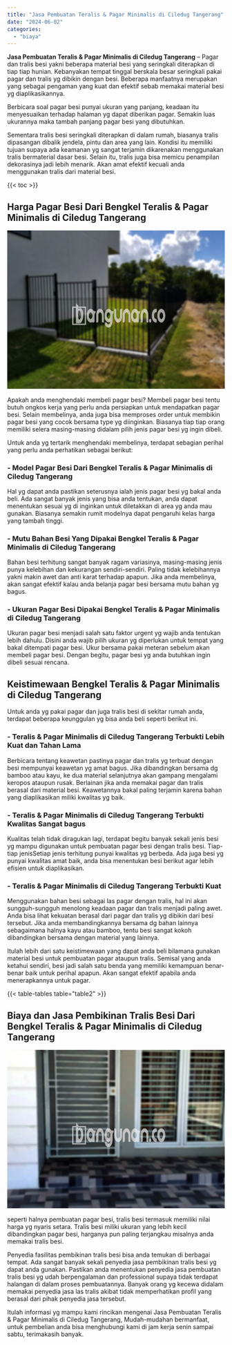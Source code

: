 ```yaml
---
title: "Jasa Pembuatan Teralis & Pagar Minimalis di Ciledug Tangerang"
date: "2024-06-02"
categories: 
  - "biaya"
---
```


**Jasa Pembuatan Teralis & Pagar Minimalis di Ciledug Tangerang** – Pagar dan tralis besi yakni beberapa material besi yang seringkali diterapkan di tiap tiap hunian. Kebanyakan tempat tinggal berskala besar seringkali pakai pagar dan tralis yg dibikin dengan besi. Beberapa manfaatnya merupakan yang sebagai pengaman yang kuat dan efektif sebab memakai material besi yg diaplikasikannya.

Berbicara soal pagar besi punyai ukuran yang panjang, keadaan itu menyesuaikan terhadap halaman yg dapat diberikan pagar. Semakin luas ukurannya maka tambah panjang pagar besi yang dibutuhkan.

Sementara tralis besi seringkali diterapkan di dalam rumah, biasanya tralis dipasangan dibalik jendela, pintu dan area yang lain. Kondisi itu memiliki tujuan supaya ada keamanan yg sangat terjamin dikarenakan menggunakan tralis bermaterial dasar besi. Selain itu, tralis juga bisa memicu penampilan dekorasinya jadi lebih menarik. Akan amat efektif kecuali anda menggunakan tralis dari material besi.

{{< toc >}}

## Harga Pagar Besi Dari Bengkel Teralis & Pagar Minimalis di Ciledug Tangerang

![Jasa Pembuatan Teralis & Pagar Minimalis di Ciledug Tangerang](/images/pagar-minimalis-murah-54.png)

Apakah anda menghendaki membeli pagar besi? Membeli pagar besi tentu butuh ongkos kerja yang perlu anda persiapkan untuk mendapatkan pagar besi. Selain membelinya, anda juga bisa memproses order untuk membikin pagar besi yang cocok bersama type yg diinginkan. Biasanya tiap tiap orang memiliki selera masing-masing didalam pilih jenis pagar besi yg ingin dibeli.

Untuk anda yg tertarik menghendaki membelinya, terdapat sebagian perihal yang perlu anda perhatikan sebagai berikut:
### \- Model Pagar Besi Dari Bengkel Teralis & Pagar Minimalis di Ciledug Tangerang

Hal yg dapat anda pastikan seterusnya ialah jenis pagar besi yg bakal anda beli. Ada sangat banyak jenis yang bisa anda tentukan, anda dapat menentukan sesuai yg di inginkan untuk diletakkan di area yg anda mau gunakan. Biasanya semakin rumit modelnya dapat pengaruhi kelas harga yang tambah tinggi.

### \- Mutu Bahan Besi Yang Dipakai Bengkel Teralis & Pagar Minimalis di Ciledug Tangerang

Bahan besi terhitung sangat banyak ragam variasinya, masing-masing jenis punya kelebihan dan kekurangan sendiri-sendiri. Paling tidak kelebihannya yakni makin awet dan anti karat terhadap apapun. Jika anda membelinya, akan sangat efektif kalau anda belanja pagar besi bersama mutu bahan yg bagus.

### \- Ukuran Pagar Besi Dipakai Bengkel Teralis & Pagar Minimalis di Ciledug Tangerang

Ukuran pagar besi menjadi salah satu faktor urgent yg wajib anda tentukan lebih dahulu. Disini anda wajib pilih ukuran yg diperlukan untuk tempat yang bakal ditempati pagar besi. Ukur bersama pakai meteran sebelum akan membeli pagar besi. Dengan begitu, pagar besi yg anda butuhkan ingin dibeli sesuai rencana.

## Keistimewaan Bengkel Teralis & Pagar Minimalis di Ciledug Tangerang

Untuk anda yg pakai pagar dan juga tralis besi di sekitar rumah anda, terdapat beberapa keunggulan yg bisa anda beli seperti berikut ini.

### \- Teralis & Pagar Minimalis di Ciledug Tangerang Terbukti Lebih Kuat dan Tahan Lama

Berbicara tentang keawetan pastinya pagar dan tralis yg terbuat dengan besi mempunyai keawetan yg amat bagus. Jika dibandingkan bersama dg bamboo atau kayu, ke dua material selanjutnya akan gampang mengalami keropos ataupun rusak. Berlainan jika anda memakai pagar dan tralis berasal dari material besi. Keawetannya bakal paling terjamin karena bahan yang diaplikasikan miliki kwalitas yg baik.

### \- Teralis & Pagar Minimalis di Ciledug Tangerang Terbukti Kwalitas Sangat bagus

Kualitas telah tidak diragukan lagi, terdapat begitu banyak sekali jenis besi yg mampu digunakan untuk pembuatan pagar besi dengan tralis besi. Tiap-tiap jenisSetiap jenis terhitung punyai kwalitas yg berbeda. Ada juga besi yg punyai kwalitas amat baik, anda bisa menentukan besi berikut agar lebih efisien untuk diaplikasikan.

### \- Teralis & Pagar Minimalis di Ciledug Tangerang Terbukti Kuat

Menggunakan bahan besi sebagai las pagar dengan tralis, hal ini akan sungguh-sungguh menolong keadaan pagar dan tralis menjadi paling awet. Anda bisa lihat kekuatan berasal dari pagar dan tralis yg dibikin dari besi tersebut. Jika anda membandingkannya bersama dg bahan lainnya sebagaimana halnya kayu atau bamboo, tentu besi sangat kokoh dibandingkan bersama dengan material yang lainnya.

Itulah lebih dari satu keistimewaan yang dapat anda beli bilamana gunakan material besi untuk pembuatan pagar ataupun tralis. Semisal yang anda ketahui sendiri, besi jadi salah satu benda yang memiliki kemampuan benar-benar baik untuk perihal apapun. Akan sangat efektif apabila anda menerapkannya untuk pagar.

{{< table-tables table="table2" >}}

## Biaya dan Jasa Pembikinan Tralis Besi Dari Bengkel Teralis & Pagar Minimalis di Ciledug Tangerang

![Jasa Pembuatan Teralis & Pagar Minimalis di Ciledug Tangerang](/images/teralis-minimalis-murah-09.png)

seperti halnya pembuatan pagar besi, tralis besi termasuk memiliki nilai harga yg nyaris setara. Tralis besi miliki ukuran yang lebih kecil dibandingkan pagar besi, harganya pun paling terjangkau misalnya anda memakai tralis besi.

Penyedia fasilitas pembikinan tralis besi bisa anda temukan di berbagai tempat. Ada sangat banyak sekali penyedia jasa pembikinan tralis besi yg dapat anda gunakan. Pastikan anda menentukan penyedia jasa pembuatan tralis besi yg udah berpengalaman dan professional supaya tidak terdapat halangan di dalam proses pembuatannya. Banyak orang yg kecewa didalam memakai penyedia jasa las tralis akibat tidak memperhatikan profil yang berasal dari pihak penyedia jasa tersebut.

Itulah informasi yg mampu kami rincikan mengenai Jasa Pembuatan Teralis & Pagar Minimalis di Ciledug Tangerang, Mudah-mudahan bermanfaat, untuk pembelian anda bisa menghubungi kami di jam kerja senin sampai sabtu, terimakasih banyak.
